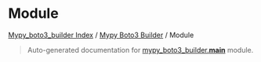 # Module

[Mypy_boto3_builder Index](../README.md#mypy_boto3_builder-index) /
[Mypy Boto3 Builder](./index.md#mypy-boto3-builder) /
Module

> Auto-generated documentation for [mypy_boto3_builder.__main__](https://github.com/youtype/mypy_boto3_builder/blob/main/mypy_boto3_builder/__main__.py) module.
